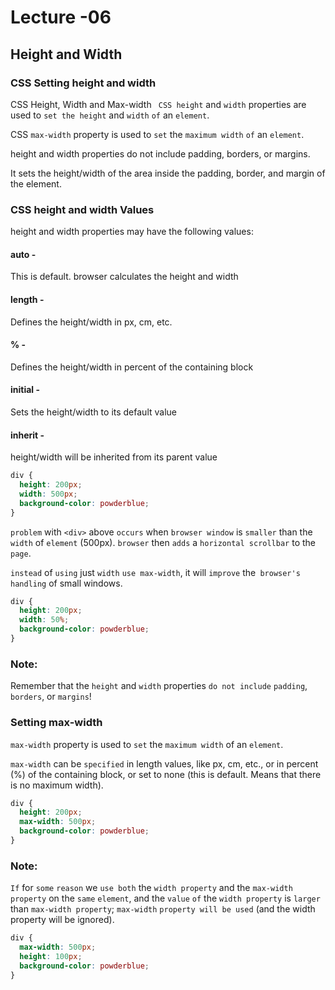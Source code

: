 # Lecture -06

## Height and Width

### CSS Setting height and width

CSS Height, Width and Max-width
` CSS height` and `width` properties are used to `set the height` and `width` `of` an `element`.

CSS `max-width` property is used to `set` the `maximum width` `of` an `element`.

height and width properties do not include padding, borders, or margins. 

It sets the height/width of the area inside the padding, border, and margin of the element.

### CSS height and width Values

height and width properties may have the following values:

#### auto - 
This is default. browser calculates the height and width

#### length - 
Defines the height/width in px, cm, etc.

#### % - 
Defines the height/width in percent of the containing block

#### initial - 
Sets the height/width to its default value

#### inherit - 
height/width will be inherited from its parent value

```css
div {
  height: 200px;
  width: 500px;
  background-color: powderblue;
}
```
`problem` with  `<div>` above `occurs` when `browser window` is `smaller` than the `width` of `element` (500px). `browser` then `adds` a `horizontal scrollbar` to the `page`.

`instead` of `using` just `width` `use max-width`, it will `improve` the` browser's handling` of small windows.


```css
div {
  height: 200px;
  width: 50%;
  background-color: powderblue;
}
```

### Note: 
Remember that the `height` and `width` properties `do not include` `padding`, `borders`, or `margins`! 

### Setting max-width

`max-width` property is used to `set` the `maximum width` of an `element`.

`max-width` can be `specified` in length values, like px, cm, etc., or in percent (%) of the containing block, or set to none (this is default. Means that there is no maximum width).

```css
div {
  height: 200px;
  max-width: 500px;
  background-color: powderblue;
}
```

### Note: 
`If` for `some` `reason` we `use both` the `width property` and the `max-width property` on the `same` `element`, and the `value` `of` the `width property` is `larger` than  `max-width property`;  `max-width` `property will be used` (and the width property will be ignored).

```css
div {
  max-width: 500px;
  height: 100px;
  background-color: powderblue;
}
```
